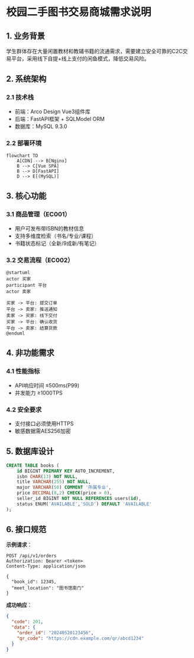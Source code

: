 # 校园二手图书交易商城需求说明

## 1. 业务背景
学生群体存在大量闲置教材和教辅书籍的流通需求，需要建立安全可靠的C2C交易平台，采用线下自提+线上支付的闲鱼模式，降低交易风险。

## 2. 系统架构
### 2.1 技术栈
- 前端：Arco Design Vue3组件库
- 后端：FastAPI框架 + SQLModel ORM
- 数据库：MySQL 9.3.0

### 2.2 部署环境
```mermaid
flowchart TD
    A[CDN] --> B[Nginx]
    B --> C[Vue SPA]
    B --> D[FastAPI]
    D --> E[(MySQL)]
```

## 3. 核心功能
### 3.1 商品管理（EC001）
- 用户可发布带ISBN的教材信息
- 支持多维度检索（书名/专业/课程）
- 书籍状态标记（全新/9成新/有笔记）

### 3.2 交易流程（EC002）
```plantuml
@startuml
actor 买家
participant 平台
actor 卖家

买家 -> 平台: 提交订单
平台 -> 卖家: 推送通知
卖家 -> 买家: 线下交付
买家 -> 平台: 确认收货
平台 -> 卖家: 结算货款
@enduml
```

## 4. 非功能需求
### 4.1 性能指标
- API响应时间 ≤500ms(P99)
- 并发能力 ≥1000TPS

### 4.2 安全要求
- 支付接口必须使用HTTPS
- 敏感数据需AES256加密

## 5. 数据库设计
```sql
CREATE TABLE books (
    id BIGINT PRIMARY KEY AUTO_INCREMENT,
    isbn CHAR(13) NOT NULL,
    title VARCHAR(255) NOT NULL,
    major VARCHAR(50) COMMENT '所属专业',
    price DECIMAL(8,2) CHECK(price > 0),
    seller_id BIGINT NOT NULL REFERENCES users(id),
    status ENUM('AVAILABLE','SOLD') DEFAULT 'AVAILABLE'
);
```

## 6. 接口规范
**示例请求**：
```http
POST /api/v1/orders
Authorization: Bearer <token>
Content-Type: application/json

{
  "book_id": 12345,
  "meet_location": "图书馆南门"
}
```

**成功响应**：
```json
{
  "code": 201,
  "data": {
    "order_id": "20240520123456",
    "qr_code": "https://cdn.example.com/qr/abcd1234"
  }
}
```